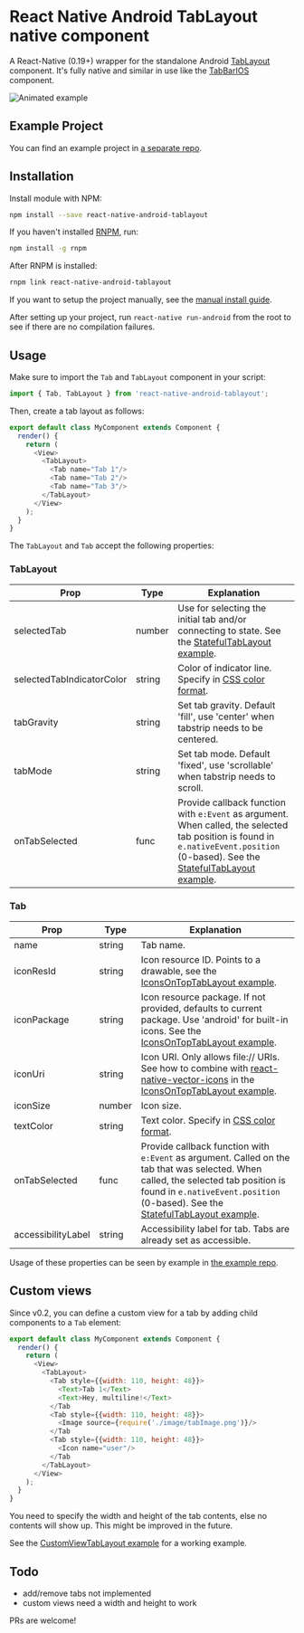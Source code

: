 # React Native Android TabLayout native component

A React-Native (0.19+) wrapper for the standalone Android 
[TabLayout](http://developer.android.com/reference/android/support/design/widget/TabLayout.html) component. It's fully 
native and similar in use like the [TabBarIOS](https://facebook.github.io/react-native/docs/tabbarios.html) component. 

![Animated example](https://i.imgur.com/nKFVnu4.gif)

## Example Project

You can find an example project in [a separate repo](https://github.com/AlbertBrand/react-native-android-tablayout-example).

## Installation

Install module with NPM:

```bash
npm install --save react-native-android-tablayout
```

If you haven't installed [RNPM](https://github.com/rnpm/rnpm), run:

```bash
npm install -g rnpm
```

After RNPM is installed:

```bash
rnpm link react-native-android-tablayout
```

If you want to setup the project manually, see the [manual install guide](docs/manual_install.md).

After setting up your project, run `react-native run-android` from the root to see if there are no compilation failures.

## Usage

Make sure to import the `Tab` and `TabLayout` component in your script: 

```javascript
import { Tab, TabLayout } from 'react-native-android-tablayout';
```

Then, create a tab layout as follows:

```javascript
export default class MyComponent extends Component {
  render() {
    return (
      <View>
        <TabLayout>
          <Tab name="Tab 1"/>
          <Tab name="Tab 2"/>
          <Tab name="Tab 3"/>
        </TabLayout>
      </View>
    );
  }
}
```

The `TabLayout` and `Tab` accept the following properties:

### TabLayout

Prop                      | Type    | Explanation
---                       | ---     | ---
selectedTab               | number  | Use for selecting the initial tab and/or connecting to state. See the [StatefulTabLayout example](https://github.com/AlbertBrand/react-native-android-tablayout-example/blob/master/app/StatefulTabLayout.js).
selectedTabIndicatorColor | string  | Color of indicator line. Specify in [CSS color format](https://facebook.github.io/react-native/docs/colors.html).
tabGravity                | string  | Set tab gravity. Default 'fill', use 'center' when tabstrip needs to be centered.
tabMode                   | string  | Set tab mode. Default 'fixed', use 'scrollable' when tabstrip needs to scroll.
onTabSelected             | func    | Provide callback function with `e:Event` as argument. When called, the selected tab position is found in `e.nativeEvent.position` (0-based). See the [StatefulTabLayout example](https://github.com/AlbertBrand/react-native-android-tablayout-example/blob/master/app/StatefulTabLayout.js).

### Tab

Prop                | Type    | Explanation
---                 | ---     | ---
name                | string  | Tab name.
iconResId           | string  | Icon resource ID. Points to a drawable, see the [IconsOnTopTabLayout example](https://github.com/AlbertBrand/react-native-android-tablayout-example/blob/master/app/IconsOnTopTabLayout.js).
iconPackage         | string  | Icon resource package. If not provided, defaults to current package. Use 'android' for built-in icons. See the [IconsOnTopTabLayout example](https://github.com/AlbertBrand/react-native-android-tablayout-example/blob/master/app/IconsOnTopTabLayout.js).
iconUri             | string  | Icon URI. Only allows file:// URIs. See how to combine with [react-native-vector-icons](https://github.com/oblador/react-native-vector-icons) in the [IconsOnTopTabLayout example](https://github.com/AlbertBrand/react-native-android-tablayout-example/blob/master/app/IconsOnTopTabLayout.js).
iconSize            | number  | Icon size.
textColor           | string  | Text color. Specify in [CSS color format](https://facebook.github.io/react-native/docs/colors.html).
onTabSelected       | func    | Provide callback function with `e:Event` as argument. Called on the tab that was selected. When called, the selected tab position is found in `e.nativeEvent.position` (0-based). See the [StatefulTabLayout example](https://github.com/AlbertBrand/react-native-android-tablayout-example/blob/master/app/StatefulTabLayout.js).
accessibilityLabel  | string  | Accessibility label for tab. Tabs are already set as accessible.

Usage of these properties can be seen by example in [the example repo](https://github.com/AlbertBrand/react-native-android-tablayout-example).

## Custom views

Since v0.2, you can define a custom view for a tab by adding child components to a `Tab` element:

```javascript
export default class MyComponent extends Component {
  render() {
    return (
      <View>
        <TabLayout>
          <Tab style={{width: 110, height: 48}}>
            <Text>Tab 1</Text>
            <Text>Hey, multiline!</Text>
          </Tab
          <Tab style={{width: 110, height: 48}}>
            <Image source={require('./image/tabImage.png')}/>
          </Tab
          <Tab style={{width: 110, height: 48}}>
            <Icon name="user"/>
          </Tab
        </TabLayout>
      </View>
    );
  }
}
```

You need to specify the width and height of the tab contents, else no contents will show up. This might be improved in the future.

See the [CustomViewTabLayout example](https://github.com/AlbertBrand/react-native-android-tablayout-example/blob/master/app/CustomViewTabLayout.js) for a working example.

## Todo

  * add/remove tabs not implemented
  * custom views need a width and height to work

PRs are welcome!
